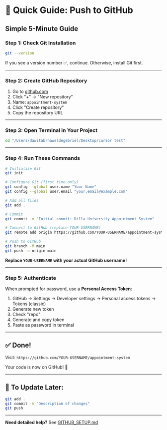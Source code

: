 # 🚀 Quick Guide: Push to GitHub

## Simple 5-Minute Guide

### Step 1: Check Git Installation
```bash
git --version
```
If you see a version number ✅, continue. Otherwise, install Git first.

---

### Step 2: Create GitHub Repository
1. Go to [github.com](https://github.com)
2. Click "+" → "New repository"
3. Name: `appointment-system`
4. Click "Create repository"
5. Copy the repository URL

---

### Step 3: Open Terminal in Your Project
```bash
cd "/Users/dawitabrhaweldegebriel/Desktop/cursor test"
```

---

### Step 4: Run These Commands
```bash
# Initialize Git
git init

# Configure Git (first time only)
git config --global user.name "Your Name"
git config --global user.email "your.email@example.com"

# Add all files
git add .

# Commit
git commit -m "Initial commit: Dilla University Appointment System"

# Connect to GitHub (replace YOUR-USERNAME)
git remote add origin https://github.com/YOUR-USERNAME/appointment-system.git

# Push to GitHub
git branch -M main
git push -u origin main
```

**Replace `YOUR-USERNAME` with your actual GitHub username!**

---

### Step 5: Authenticate
When prompted for password, use a **Personal Access Token**:

1. GitHub → Settings → Developer settings → Personal access tokens → Tokens (classic)
2. Generate new token
3. Check "repo" 
4. Generate and copy token
5. Paste as password in terminal

---

## ✅ Done!

Visit: `https://github.com/YOUR-USERNAME/appointment-system`

Your code is now on GitHub! 🎉

---

## 🔄 To Update Later:
```bash
git add .
git commit -m "Description of changes"
git push
```

---

**Need detailed help?** See [GITHUB_SETUP.md](GITHUB_SETUP.md)
